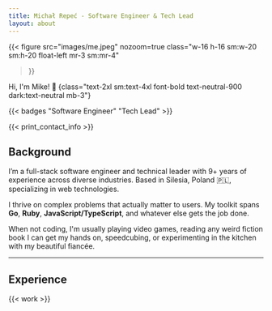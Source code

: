 ```yaml
---
title: Michał Repeć - Software Engineer & Tech Lead
layout: about
---
```


{{< figure
  src="images/me.jpeg"
  nozoom=true
  class="w-16 h-16 sm:w-20 sm:h-20 float-left mr-3 sm:mr-4"
>}}

Hi, I'm Mike! 👋
{class="text-2xl sm:text-4xl font-bold text-neutral-900 dark:text-neutral mb-3"}

{{< badges "Software Engineer" "Tech Lead" >}}

{{< print_contact_info >}}

## Background

I’m a full-stack software engineer and technical leader with 9+ years of experience
across diverse industries.
Based in Silesia, Poland 🇵🇱, specializing in web technologies.

I thrive on complex problems that actually matter to users.
My toolkit spans **Go**, **Ruby**, **JavaScript/TypeScript**, and whatever else
gets the job done.

When not coding, I'm usually playing video games, reading any weird fiction book
I can get my hands on, speedcubing, or experimenting in the kitchen with my
beautiful fiancée.

---

## Experience

{{< work >}}
